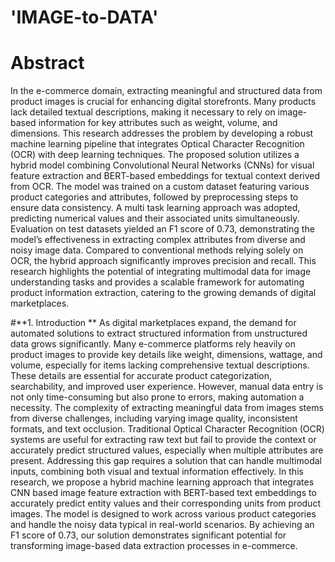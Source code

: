 # 'IMAGE-to-DATA'
# **Abstract** 
In the e-commerce domain, extracting meaningful and structured data from product 
images is crucial for enhancing digital storefronts. Many products lack detailed textual 
descriptions, making it necessary to rely on image-based information for key attributes such as 
weight, volume, and dimensions. This research addresses the problem by developing a robust 
machine learning pipeline that integrates Optical Character Recognition (OCR) with deep 
learning techniques. 
The proposed solution utilizes a hybrid model combining Convolutional Neural 
Networks (CNNs) for visual feature extraction and BERT-based embeddings for textual context 
derived from OCR. The model was trained on a custom dataset featuring various product 
categories and attributes, followed by preprocessing steps to ensure data consistency. A multi
task learning approach was adopted, predicting numerical values and their associated units 
simultaneously. 
Evaluation on test datasets yielded an F1 score of 0.73, demonstrating the model’s 
effectiveness in extracting complex attributes from diverse and noisy image data. Compared to 
conventional methods relying solely on OCR, the hybrid approach significantly improves 
precision and recall. This research highlights the potential of integrating multimodal data for 
image understanding tasks and provides a scalable framework for automating product 
information extraction, catering to the growing demands of digital marketplaces. 

#**1. Introduction **
As digital marketplaces expand, the demand for automated solutions to extract 
structured information from unstructured data grows significantly. Many e-commerce 
platforms rely heavily on product images to provide key details like weight, dimensions, 
wattage, and volume, especially for items lacking comprehensive textual descriptions. These 
details are essential for accurate product categorization, searchability, and improved user 
experience. However, manual data entry is not only time-consuming but also prone to errors, 
making automation a necessity. 
The complexity of extracting meaningful data from images stems from diverse 
challenges, including varying image quality, inconsistent formats, and text occlusion. 
Traditional Optical Character Recognition (OCR) systems are useful for extracting raw text but 
fail to provide the context or accurately predict structured values, especially when multiple 
attributes are present. Addressing this gap requires a solution that can handle multimodal 
inputs, combining both visual and textual information effectively. 
In this research, we propose a hybrid machine learning approach that integrates CNN
based image feature extraction with BERT-based text embeddings to accurately predict entity 
values and their corresponding units from product images. The model is designed to work 
across various product categories and handle the noisy data typical in real-world scenarios. By 
achieving an F1 score of 0.73, our solution demonstrates significant potential for transforming 
image-based data extraction processes in e-commerce.
